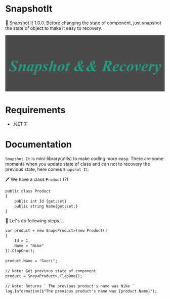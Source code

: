 # SnapshotIt
🎉 Snapshot It 1.0.0. Before changing the state of component, just snapshot the state of object to make it easy to recovery.

![image](https://github.com/AkhmedovEhson/SnapshotIt/blob/main/assets/iconforgithub.png)

# Requirements
* .NET 7

# Documentation
`Snapshot It` is mini-library(utils) to make coding more easy. There are some moments when you update state of class and can not to recovery the previous state, here comes `Snapshot It`.

🖊️ We have a class `Product` (?)
```
public class Product
{
    public int Id {get;set}
    public string Name{get;set;}
}
```
🐹 Let's do following steps....
```
var product = new Snap<Product>(new Product()
{
    Id = 1,
    Name = "Nike"
}).ClapOne();

product.Name = "Gucci";

// Note: Get previous state of component
product = Snap<Product>.ClapOne();

// Note: Returns ` The previous product's name was Nike `
log.Information($"The previous product's name was {product.Name}"); 
```

